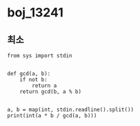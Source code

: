 # boj_13241
## 최소 

```python3
from sys import stdin


def gcd(a, b):
    if not b:
        return a
    return gcd(b, a % b)


a, b = map(int, stdin.readline().split())
print(int(a * b / gcd(a, b)))

```
